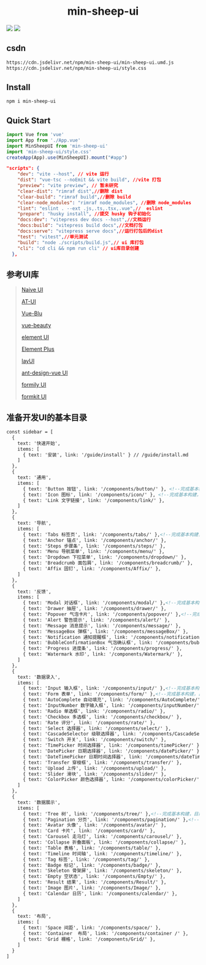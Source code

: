 <h1 align="center">min-sheep-ui</h1>

[![](https://data.jsdelivr.com/v1/package/npm/min-sheep-ui/badge)](https://www.jsdelivr.com/package/npm/min-sheep-ui)
[![](https://img.shields.io/npm/v/min-sheep-ui?color=c95f8b&amp;label=NPM)](https://www.npmjs.com/package/min-sheep-ui)

## csdn

```bash
https://cdn.jsdelivr.net/npm/min-sheep-ui/min-sheep-ui.umd.js 
https://cdn.jsdelivr.net/npm/min-sheep-ui/style.css
```

## Install
```bash
npm i min-sheep-ui
```


## Quick Start

```js
import Vue from 'vue'
import App from './App.vue'
import MinSheepUI from 'min-sheep-ui'
import 'min-sheep-ui/style.css'
createApp(App).use(MinSheepUI).mount("#app")
```
```json
"scripts": {
    "dev": "vite --host", // vite 运行
    "dist": "vue-tsc --noEmit && vite build", //vite 打包
    "preview": "vite preview", // 暂未研究
    "clear-dist": "rimraf dist",//删除 dist
    "clear-build": "rimraf build",//删除 build
    "clear-node_modules": "rimraf node_modules", //删除 node_modules
    "lint": "eslint . --ext .js,.ts,.tsx,.vue",//  eslint
    "prepare": "husky install", //提交 husky 钩子初始化
    "docs:dev": "vitepress dev docs --host",//文档运行
    "docs:build": "vitepress build docs",//文档打包
    "docs:serve": "vitepress serve docs",//运行打包后的dist
    "test": "vitest",//单元测试
    "build": "node ./scripts/build.js",// ui 库打包
    "cli": "cd cli && npm run cli" // ui库目录创建
  },
```
## 参考UI库

>[Naive UI](https://www.naiveui.com/zh-CN/dark/docs/installation)
>
>[AT-UI](https://at-ui.github.io/at-ui/#/zh)
>
>[Vue-Blu](https://chenz24.github.io/vue-blu/#/)
>
>[vue-beauty](https://fe-driver.github.io/vue-beauty/#/components/button)
>
>[element UI](https://element.eleme.cn/#/zh-CN)
>
>[Element Plus](https://element-plus.gitee.io/zh-CN/)
>
>[layUI](https://layui.itze.cn/)
>
> [ant-design-vue UI](https://www.antdv.com/components/overview-cn)
>
> [formily UI](https://antd.formilyjs.org/zh-CN/components/upload)
> 
> [formkit UI](https://formkit.com/)

## 准备开发UI的基本目录

```md
const sidebar = [
  {
    text: '快速开始',
    items: [
      { text: '安装', link: '/guide/install' } // /guide/install.md
    ]
  },
  {
    text: '通用',
    items: [
      { text: 'Button 按钮', link: '/components/button/' }, <!--完成基本构建，目前可以使用，但后续要补充-->
      { text: 'Icon 图标', link: '/components/icon/' }, <!--完成基本构建，目前可以使用，但后续要补充-->
      { text: 'Link 文字链接', link: '/components/link/' },
    ]
  },
  { 
    text: '导航', 
    items: [
      { text: 'Tabs 标签页', link: '/components/tabs/' },<!--完成基本构建，目前可以使用，但后续要补充-->
      { text: 'Anchor 锚点', link: '/components/anchor/' },
      { text: 'Steps 步骤条', link: '/components/steps/' },
      { text: 'Menu 导航菜单', link: '/components/menu/' },
      { text: 'Dropdown 下拉菜单', link: '/components/dropdown/' },
      { text: 'Breadcrumb 面包屑', link: '/components/breadcrumb/' },
      { text: 'Affix 固钉', link: '/components/Affix/' },
    ] 
  },
  { 
    text: '反馈', 
    items: [
      { text: 'Modal 对话框', link: '/components/modal/' },<!--完成基本构建，目前可以使用，但后续要补充-->
      { text: 'Drawer 抽屉', link: '/components/drawer/' },
      { text: 'Popover 气泡卡片', link: '/components/popover/' },<!--完成基本构建，目前可以使用，但后续要补充-->
      { text: 'Alert 警告提示', link: '/components/alert/' },
      { text: 'Message 消息提示', link: '/components/message/' },
      { text: 'MessageBox 弹框', link: '/components/messageBox/' },
      { text: 'Notification 通知提醒框', link: '/components/notification/' },
      { text: 'BubbleConfirmationBox 气泡确认框', link: '/components/bubbleConfirmationBox/' },
      { text: 'Progress 进度条', link: '/components/progress/' },
      { text: 'Watermark 水印', link: '/components/Watermark/' },
    ] 
  },
  { 
    text: '数据录入', 
    items: [
      { text: 'Input 输入框', link: '/components/input/' },<!--完成基本构建，目前可以使用，但后续要补充-->
      { text: 'Form 表单', link: '/components/form/' },<!--完成基本构建，目前可以使用，但后续要补充-->
      { text: 'AutoComplete 自动填充', link: '/components/AutoComplete/' },
      { text: 'InputNumber 数字输入框', link: '/components/inputNumber/' },
      { text: 'Radio 单选框', link: '/components/radio/' },
      { text: 'Checkbox 多选框', link: '/components/checkbox/' },
      { text: 'Rate 评分', link: '/components/rate/' },
      { text: 'Select 选择器', link: '/components/select/' },
      { text: 'CascadeSelector 级联选择器', link: '/components/CascadeSelector/' },
      { text: 'Switch 开关', link: '/components/switch/' },
      { text: 'TimePicker 时间选择器', link: '/components/timePicker/' },
      { text: 'DatePicker 日期选择器', link: '/components/datePicker/' },
      { text: 'DateTimePicker 日期时间选择器', link: '/components/dateTimePicker/' },
      { text: 'Transfer 穿梭框', link: '/components/transfer/' },
      { text: 'Upload 上传', link: '/components/upload/' },
      { text: 'Slider 滑块', link: '/components/slider/' },
      { text: 'ColorPicker 颜色选择器', link: '/components/colorPicker/' },
    ]
  },
  { 
    text: '数据展示', 
    items: [
      { text: 'Tree 树', link: '/components/tree/' },<!--完成基本构建，目前可以使用，但后续要补充-->
      { text: 'Pagination 分页', link: '/components/pagination/' },<!--完成基本构建，目前可以使用，但后续要补充-->
      { text: 'Avatar 头像', link: '/components/avatar/' },
      { text: 'Card 卡片', link: '/components/card/' },
      { text: 'Carousel 走马灯', link: '/components/carousel/' },
      { text: 'Collapse 折叠面板', link: '/components/collapse/' },
      { text: 'Table 表格', link: '/components/table/' },
      { text: 'Timeline 时间轴', link: '/components/timeline/' },
      { text: 'Tag 标签', link: '/components/tag/' },
      { text: 'Badge 标记', link: '/components/badge/' },
      { text: 'Skeleton 骨架屏', link: '/components/skeleton/' },
      { text: 'Empty 空状态', link: '/components/Empty/' },
      { text: 'Result 结果', link: '/components/Result/' },
      { text: 'Image 图片', link: '/components/Image/' },
      { text: 'Calendar 日历', link: '/components/calendar/' },
    ] 
  },
  { 
    text: '布局',
    items: [
      { text: 'Space 间距', link: '/components/space/' },
      { text: 'Container  布局', link: '/components/container /' },
      { text: 'Grid 栅格', link: '/components/Grid/' },
    ] 
  }
]
```